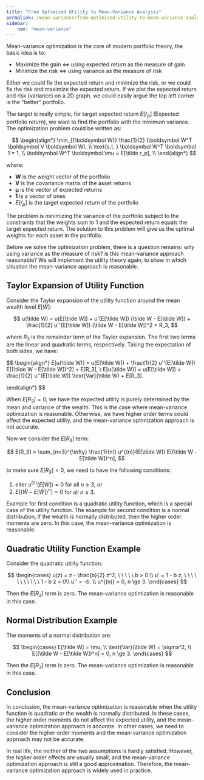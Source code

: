 ```yaml
---
title: "From Optimized Utility to Mean-Variance Analysis"
permalink: /mean-variance/from-optimized-utility-to-mean-variance-analysis/
sidebar:
    nav: "mean-variance"
---
```


Mean-variance optimization is the core of modern portfolio theory, the basic idea is to:

- Maximize the gain <=> using expected return as the measure of gain
- Minimize the risk <=> using variance as the measure of risk

Either we could fix the expected return and minimize the risk, or we could fix the risk and maximize the expected return. If we plot the expected return and risk (variance) on a 2D graph, we could easily argue the top left corner is the "better" portfolio.

The target is really simple, for target expected return $E[\tilde r_p]$ (Expected portfolio return), we want to find the portfolio with the minimum variance. The optimization problem could be written as:

$$
\begin{align*}
\min_{{\boldsymbol W}}  \frac{1}{2} (\boldsymbol W^T \boldsymbol V \boldsymbol W), \\
\text{s.t. } \boldsymbol W^T \boldsymbol 1 = 1, \\
\boldsymbol W^T \boldsymbol \mu = E[\tilde r_p], \\
\end{align*}
$$

where:
- $\boldsymbol W$ is the weight vector of the portfolio
- $\boldsymbol V$ is the covariance matrix of the asset returns
- $\boldsymbol \mu$ is the vector of expected returns
- $\boldsymbol 1$ is a vector of ones
- $E[\tilde r_p]$ is the target expected return of the portfolio

The problem is minimizing the variance of the portfolio subject to the constraints that the weights sum to 1 and the expected return equals the target expected return. The solution to this problem will give us the optimal weights for each asset in the portfolio.

Before we solve the optimization problem, there is a question remains: why using variance as the measure of risk? is this mean-variance approach reasonable? We will implement the utility theory again, to show in which situation the mean-variance approach is reasonable.

## Taylor Expansion of Utility Function

Consider the Taylor expansion of the utility function around the mean wealth level $E[\tilde W]$:

$$
u(\tilde W) = u(E[\tilde W]) + u'(E[\tilde W]) (\tilde W - E[\tilde W]) + \frac{1}{2} u''(E[\tilde W]) (\tilde W - E[\tilde W])^2 + R_3,
$$

where $R_3$ is the remainder term of the Taylor expansion. The first two terms are the linear and quadratic terms, respectively. Taking the expectation of both sides, we have:

$$
\begin{align*}
E[u(\tilde W)] = u(E[\tilde W]) + \frac{1}{2} u''(E[\tilde W]) E[(\tilde W - E[\tilde W])^2] + E[R_3], \\
E[u(\tilde W)] = u(E[\tilde W]) + \frac{1}{2} u''(E[\tilde W]) \text{Var}(\tilde W) + E[R_3].

\end{align*}
$$

When $E[R_3] = 0$, we have the expected utility is purely determined by the mean and variance of the wealth. This is the case where mean-variance optimization is reasonable. Otherwise, we have higher order terms could affect the expected utility, and the mean-variance optimization approach is not accurate.

Now we consider the $E[R_3]$ term:

$$
E[R_3] = \sum_{n=3}^{\infty} \frac{1}{n!} u^{(n)}(E[\tilde W]) E[(\tilde W - E[\tilde W])^n],
$$

to make sure $E[R_3] = 0$, we need to have the following conditions:

1. eiter $u^{(n)}(E[\tilde W]) = 0$ for all $n \ge 3$, or
2. $E[(\tilde W - E[\tilde W])^n] = 0$ for all $n \ge 3$.

Example for first condition is a quadratic utility function, which is a special case of the utility function. The example for second condition is a normal distribution, if the wealth is normally distributed, then the higher order moments are zero. In this case, the mean-variance optimization is reasonable.

## Quadratic Utility Function Example

Consider the quadratic utility function:

$$
\begin{cases}
u(z) = z - \frac{b}{2} z^2, \ \ \ \ \ b > 0 \\
u' = 1 - b z, \ \ \ \ \ \ \ \ \ \ \ 1 - b z > 0\\
u'' = -b. \\
u^{(n)} = 0, n \ge 3.
\end{cases}
$$

Then the $E[R_3]$ term is zero. The mean-variance optimization is reasonable in this case. 

## Normal Distribution Example

The moments of a normal distribution are:

$$
\begin{cases}
E[\tilde W] = \mu, \\
\text{Var}(\tilde W) = \sigma^2, \\
E[(\tilde W - E[\tilde W])^n] = 0, n \ge 3.
\end{cases}
$$

Then the $E[R_3]$ term is zero. The mean-variance optimization is reasonable in this case.

## Conclusion

In conclusion, the mean-variance optimization is reasonable when the utility function is quadratic or the wealth is normally distributed. In these cases, the higher order moments do not affect the expected utility, and the mean-variance optimization approach is accurate. In other cases, we need to consider the higher order moments and the mean-variance optimization approach may not be accurate.

In real life, the neither of the two assumptions is hardly satisfied. However, the higher order effects are usually small, and the mean-variance optimization approach is still a good approximation. Therefore, the mean-variance optimization approach is widely used in practice.

